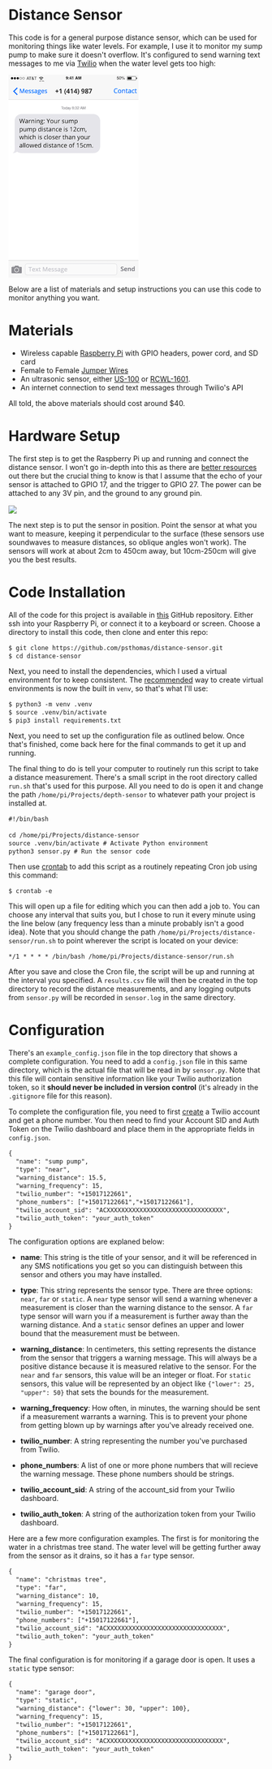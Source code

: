 # Distance Sensor

This code is for a general purpose distance sensor, which can be used for monitoring things like water levels. For example, I use it to monitor my sump pump to make sure it doesn't overflow. It's configured to send  warning text messages to me via [Twilio](https://www.twilio.com/) when the water level gets too high:

<img align="center" src="phone.png"/>

Below are a list of materials and setup instructions you can use this code to monitor anything you want.

# Materials

- Wireless capable [Raspberry Pi](https://www.adafruit.com/category/176) with GPIO headers, power cord, and SD card
- Female to Female [Jumper Wires](https://www.adafruit.com/product/1919)
- An ultrasonic sensor, either [US-100](https://www.adafruit.com/product/4019) or [RCWL-1601](https://www.adafruit.com/product/4007).
- An internet connection to send text messages through Twilio's API 

All told, the above materials should cost around $40.  

# Hardware Setup

The first step is to get the Raspberry Pi up and running and connect the distance sensor. I won't go in-depth into this as there are [better resources](https://learn.adafruit.com/ultrasonic-sonar-distance-sensors) out there but the crucial thing to know is that I assume that the echo of your sensor is attached to GPIO 17, and the trigger to GPIO 27. The power can be attached to any 3V pin, and the ground to any ground pin. 

<img align="center" src="gpip.png"/>

The next step is to put the sensor in position. Point the sensor at what you want to measure, keeping it perpendicular to the surface (these sensors use soundwaves to measure distances, so oblique angles won't work). The sensors will work at about 2cm to 450cm away, but 10cm-250cm will give you the best results.  

# Code Installation

All of the code for this project is available in [this](https://github.com/psthomas/distance-sensor) GitHub repository. Either ssh into your Raspberry Pi, or connect it to a keyboard or screen. Choose a directory to install this code, then clone and enter this repo:

```
$ git clone https://github.com/psthomas/distance-sensor.git
$ cd distance-sensor
```
Next, you need to install the dependencies, which I used a virtual environment for to keep consistent. The [recommended](https://docs.python.org/3/tutorial/venv.html) way to create virtual environments is now the built in `venv`, so that's what I'll use: 

```
$ python3 -m venv .venv
$ source .venv/bin/activate
$ pip3 install requirements.txt
```
Next, you need to set up the configuration file as outlined below. Once that's finished, come back here for the final commands to get it up and running.

The final thing to do is tell your computer to routinely run this script to take a distance measurement. There's a small script in the root directory called `run.sh` that's used for this purpose. All you need to do is open it and change the path `/home/pi/Projects/depth-sensor` to whatever path your project is installed at.

```
#!/bin/bash

cd /home/pi/Projects/distance-sensor
source .venv/bin/activate # Activate Python environment
python3 sensor.py # Run the sensor code
```

Then use [crontab](https://www.raspberrypi.org/documentation/linux/usage/cron.md) to add this script as a routinely repeating Cron job using this command:

```
$ crontab -e
```

This will open up a file for editing which you can then add a job to. You can choose any interval that suits you, but I chose to run it every minute using the line below (any frequency less than a minute probably isn't a good idea). Note that you should change the path `/home/pi/Projects/distance-sensor/run.sh` to point wherever the script is located on your device:

```
*/1 * * * * /bin/bash /home/pi/Projects/distance-sensor/run.sh
``` 
After you save and close the Cron file, the script will be up and running at the interval you specified. A `results.csv` file will then be created in the top directory to record the distance measurements, and any logging outputs from `sensor.py` will be recorded in `sensor.log` in the same directory. 

# Configuration

There's an `example_config.json` file in the top directory that shows a complete configuration. You need to add a `config.json` file in this same directory, which is the actual file that will be read in by `sensor.py`. Note that this file will contain sensitive information like your Twilio authorization token, so it **should never be included in version control** (it's already in the `.gitignore` file for this reason).

To complete the configuration file, you need to first [create](https://www.twilio.com/docs/usage/tutorials/how-to-use-your-free-trial-account) a Twilio account and get a phone number. You then need to find your Account SID and Auth Token on the Twilio dashboard and place them in the appropriate fields in `config.json`.  

```
{
  "name": "sump pump",
  "type": "near",
  "warning_distance": 15.5,
  "warning_frequency": 15,
  "twilio_number": "+15017122661",
  "phone_numbers": ["+15017122661","+15017122661"],
  "twilio_account_sid": "ACXXXXXXXXXXXXXXXXXXXXXXXXXXXXXXXX",
  "twilio_auth_token": "your_auth_token"
}
```
The configuration options are explaned below:

- **name**: This string is the title of your sensor, and it will be referenced in any SMS notifications you get so you can distinguish between this sensor and others you may have installed.

- **type**: This string represents the sensor type. There are three options: `near`, `far` or `static`. A `near` type sensor will send a warning whenever a measurement is closer than the warning distance to the sensor. A `far` type sensor will warn you if a measurement is further away than the warning distance. And a `static` sensor defines an upper and lower bound that the measurement must be between.     

- **warning_distance**: In centimeters, this setting represents the distance from the sensor that triggers a warning message. This will always be a positive distance because it is measured relative to the sensor. For the `near` and `far` sensors, this value will be an integer or float. For `static` sensors, this value will be represented by an object like `{"lower": 25, "upper": 50}` that sets the bounds for the measurement.

- **warning_frequency**: How often, in minutes, the warning should be sent if a measurement warrants a warning. This is to prevent your phone from getting blown up by warnings after you've already received one.

- **twilio_number**: A string representing the number you've purchased from Twilio.

- **phone_numbers**: A list of one or more phone numbers that will recieve the warning message. These phone numbers should be strings.

- **twilio_account_sid**: A string of the account_sid from your Twilio dashboard.

- **twilio_auth_token**: A string of the authorization token from your Twilio dashboard.

Here are a few more configuration examples. The first is for monitoring the water in a christmas tree stand. The water level will be getting further away from the sensor as it drains, so it has a `far` type sensor. 

```
{
  "name": "christmas tree",
  "type": "far",
  "warning_distance": 10,
  "warning_frequency": 15,
  "twilio_number": "+15017122661",
  "phone_numbers": ["+15017122661"],
  "twilio_account_sid": "ACXXXXXXXXXXXXXXXXXXXXXXXXXXXXXXXX",
  "twilio_auth_token": "your_auth_token"
}
```

The final configuration is for monitoring if a garage door is open. It uses a `static` type sensor:

```
{
  "name": "garage door",
  "type": "static",
  "warning_distance": {"lower": 30, "upper": 100},
  "warning_frequency": 15,
  "twilio_number": "+15017122661",
  "phone_numbers": ["+15017122661"],
  "twilio_account_sid": "ACXXXXXXXXXXXXXXXXXXXXXXXXXXXXXXXX",
  "twilio_auth_token": "your_auth_token"
}
```





